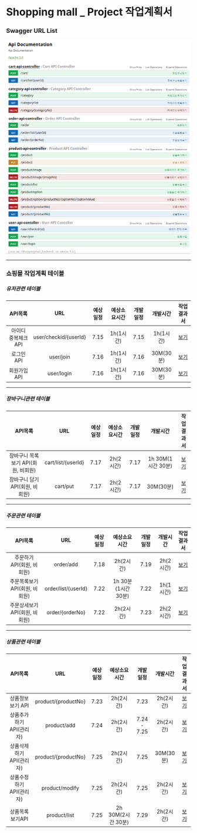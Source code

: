 # Shopping mall _ Project 작업계획서

### Swagger URL List

![swagger_url_list.PNG](https://github.com/Yujaehyeong/shoppingmall_1/blob/master/3week/swagger_url_list.PNG?raw=true)



------



### 쇼핑몰 작업계획 테이블



##### 유저관련 테이블

|       API목록       |          URL          | 예상일정 | 예상소요시간 | 개발일정 | 개발시간  |                          작업결과서                          |
| :-----------------: | :-------------------: | :------: | :----------: | :------: | :-------: | :----------------------------------------------------------: |
| 아이디 중복체크 API | user/checkid/{userId} |   7.15   |  1h(1시간)   |   7.15   | 1h(1시간) | [보기](https://github.com/Yujaehyeong/shoppingmall_1/wiki/3-Week-%ED%9A%8C%EC%9B%90) |
|     로그인 API      |       user/join       |   7.16   |  1h(1시간)   |   7.16   | 30M(30분) | [보기](https://github.com/Yujaehyeong/shoppingmall_1/wiki/3-Week-%ED%9A%8C%EC%9B%90) |
|    회원가입 API     |      user/login       |   7.16   |  1h(1시간)   |   7.16   | 30M(30분) | [보기](https://github.com/Yujaehyeong/shoppingmall_1/wiki/3-Week-%ED%9A%8C%EC%9B%90) |



------



##### 장바구니관련 테이블

|               API목록               |        URL         | 예상일정 | 예상소요시간 | 개발일정 |      개발시간      |                          작업결과서                          |
| :---------------------------------: | :----------------: | :------: | :----------: | :------: | :----------------: | :----------------------------------------------------------: |
| 장바구니 목록보기 API(회원, 비회원) | cart/list/{userId} |   7.17   |  2h(2시간)   |   7.17   | 1h 30M(1시간 30분) | [보기](https://github.com/Yujaehyeong/shoppingmall_1/wiki/3-Week-%EC%9E%A5%EB%B0%94%EA%B5%AC%EB%8B%88) |
|   장바구니 담기 API(회원, 비회원)   |      cart/put      |   7.17   |  2h(2시간)   |   7.17   |     30M(30분)      | [보기](https://github.com/Yujaehyeong/shoppingmall_1/wiki/3-Week-%EC%9E%A5%EB%B0%94%EA%B5%AC%EB%8B%88) |



------



##### 주문관련 테이블

|            API목록             |         URL         | 예상일정 |    예상소요시간     | 개발일정 | 개발시간  |                          작업결과서                          |
| :----------------------------: | :-----------------: | :------: | :-----------------: | :------: | :-------: | :----------------------------------------------------------: |
|   주문하기 API(회원, 비회원)   |      order/add      |   7.18   |      2h(2시간)      |   7.19   | 2h(2시간) | [보기](https://github.com/Yujaehyeong/shoppingmall_1/wiki/3-Week-%EC%A3%BC%EB%AC%B8) |
| 주문목록보기 API(회원, 비회원) | order/list/{userId} |   7.22   | 1h 30분(1시간 30분) |   7.22   | 1h(1시간) | [보기](https://github.com/Yujaehyeong/shoppingmall_1/wiki/3-Week-%EC%A3%BC%EB%AC%B8) |
| 주문상세보기 API(회원, 비회원) |   order/{orderNo}   |   7.22   |      2h(2시간)      |   7.23   | 2h(2시간) | [보기](https://github.com/Yujaehyeong/shoppingmall_1/wiki/3-Week-%EC%A3%BC%EB%AC%B8) |



------



##### 상품관련 테이블

|         API목록         |         URL         | 예상일정 |    예상소요시간    |  개발일정   | 개발시간  |                          작업결과서                          |
| :---------------------: | :-----------------: | :------: | :----------------: | :---------: | :-------: | :----------------------------------------------------------: |
|    상품정보보기 API     | product/{productNo} |   7.23   |     2h(2시간)      |    7.23     | 2h(2시간) | [보기](https://github.com/Yujaehyeong/shoppingmall_1/wiki/3-Week-%EC%A3%BC%EB%AC%B8) |
| 상품추가하기API(관리자) |     product/add     |   7.24   |     2h(2시간)      | 7.24 - 7.25 | 2h(2시간) | [보기](https://github.com/Yujaehyeong/shoppingmall_1/wiki/4-Week-%EC%83%81%ED%92%88%EA%B4%80%EB%A6%AC) |
| 상품삭제하기API(관리자) | product/{productNo} |   7.25   |     2h(2시간)      |    7.25     | 30M(30분) | [보기](https://github.com/Yujaehyeong/shoppingmall_1/wiki/4-Week-%EC%83%81%ED%92%88%EA%B4%80%EB%A6%AC) |
| 상품수정하기API(관리자) |   product/modify    |   7.25   |     2h(2시간)      |    7.25     | 2h(2시간) | [보기](https://github.com/Yujaehyeong/shoppingmall_1/wiki/4-Week-%EC%83%81%ED%92%88%EA%B4%80%EB%A6%AC) |
|     상품목록보기API     |    product/list     |   7.25   | 2h 30M(2시간 30분) |    7.29     | 2h(2시간) | [보기](https://github.com/Yujaehyeong/shoppingmall_1/wiki/4-Week-%EC%83%81%ED%92%88%EA%B4%80%EB%A6%AC) |

